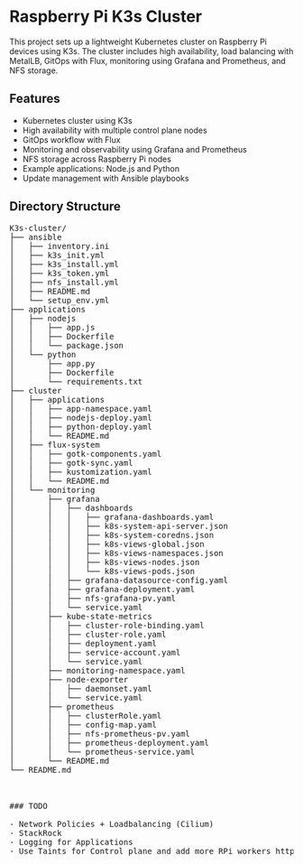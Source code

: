 # Raspberry Pi K3s Cluster
This project sets up a lightweight Kubernetes cluster on Raspberry Pi devices using K3s. The cluster includes high availability, load balancing with MetalLB, GitOps with Flux, monitoring using Grafana and Prometheus, and NFS storage.

## Features
- Kubernetes cluster using K3s
- High availability with multiple control plane nodes
- GitOps workflow with Flux
- Monitoring and observability using Grafana and Prometheus
- NFS storage across Raspberry Pi nodes
- Example applications: Node.js and Python
- Update management with Ansible playbooks


## Directory Structure

<pre>
K3s-cluster/
├── ansible
│   ├── inventory.ini
│   ├── k3s_init.yml
│   ├── k3s_install.yml
│   ├── k3s_token.yml
│   ├── nfs_install.yml
│   ├── README.md
│   └── setup_env.yml
├── applications
│   ├── nodejs
│   │   ├── app.js
│   │   ├── Dockerfile
│   │   └── package.json
│   └── python
│       ├── app.py
│       ├── Dockerfile
│       └── requirements.txt
├── cluster
│   ├── applications
│   │   ├── app-namespace.yaml
│   │   ├── nodejs-deploy.yaml
│   │   ├── python-deploy.yaml
│   │   └── README.md
│   ├── flux-system
│   │   ├── gotk-components.yaml
│   │   ├── gotk-sync.yaml
│   │   ├── kustomization.yaml
│   │   └── README.md
│   └── monitoring
│       ├── grafana
│       │   ├── dashboards
│       │   │   ├── grafana-dashboards.yaml
│       │   │   ├── k8s-system-api-server.json
│       │   │   ├── k8s-system-coredns.json
│       │   │   ├── k8s-views-global.json
│       │   │   ├── k8s-views-namespaces.json
│       │   │   ├── k8s-views-nodes.json
│       │   │   └── k8s-views-pods.json
│       │   ├── grafana-datasource-config.yaml
│       │   ├── grafana-deployment.yaml
│       │   ├── nfs-grafana-pv.yaml
│       │   └── service.yaml
│       ├── kube-state-metrics
│       │   ├── cluster-role-binding.yaml
│       │   ├── cluster-role.yaml
│       │   ├── deployment.yaml
│       │   ├── service-account.yaml
│       │   └── service.yaml
│       ├── monitoring-namespace.yaml
│       ├── node-exporter
│       │   ├── daemonset.yaml
│       │   └── service.yaml
│       ├── prometheus
│       │   ├── clusterRole.yaml
│       │   ├── config-map.yaml
│       │   ├── nfs-prometheus-pv.yaml
│       │   ├── prometheus-deployment.yaml
│       │   └── prometheus-service.yaml
│       └── README.md
└── README.md



### TODO

- Network Policies + Loadbalancing (Cilium)
- StackRock
- Logging for Applications
- Use Taints for Control plane and add more RPi workers https://kubernetes.io/docs/concepts/scheduling-eviction/taint-and-toleration/
